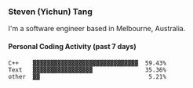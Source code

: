 ### Steven (Yichun) Tang

I'm a software engineer based in Melbourne, Australia.

#### Personal Coding Activity (past 7 days)
```
C++    ▓▓▓▓▓▓▓▓▓▓▓▓▓▓▓▓▓▓▓▓▓▓▓▓▓▓▓▓▓▓  59.43%
Text   ▓▓▓▓▓▓▓▓▓▓▓▓▓▓▓▓▓               35.36%
other  ▓▓                               5.21%
```
